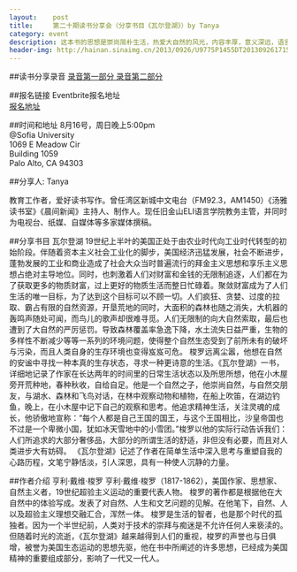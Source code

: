 ```yaml
---
layout:    post
title:     第二十期读书分享会（分享书目《瓦尔登湖》）by Tanya 
category: event 
description: 这本书的思想是崇尚简朴生活，热爱大自然的风光，内容丰厚，意义深远，语言生动，意境深邃，就像是个智慧的老人，闪现哲理灵光，又有高山流水那样的境界。书中记录了作者隐居瓦尔登湖畔，与大自然水乳交融、在田园生活中感知自然重塑自我的奇异历程。读本书，能引领人进入一个澄明、恬美、素雅的世界。 
header-img: http://hainan.sinaimg.cn/2013/0926/U9775P1455DT20130926171502.jpg 
---
```


##读书分享录音
<a href="{{site.www-data-url}}/audio/2015-08-16-tanya-part1.mp3" class="btn btn-default btn-lg button-play">
<span class="glyphicon glyphicon-headphones">录音第一部分</span>
</a>
<a href="{{site.www-data-url}}/audio/2015-08-16-tanya-part2.mp3" class="btn btn-default btn-lg button-play">
<span class="glyphicon glyphicon-headphones">录音第二部分</span>
</a>

##报名链接
Eventbrite报名地址  
[报名地址](https://www.eventbrite.com/e/18106110865)

##时间和地址
8月16号，周日晚上5:00pm <br>
@Sofia University  
1069 E Meadow Cir   
Building 1059   
Palo Alto, CA 94303

##分享人: Tanya 

教育工作者，爱好读书写作。曾任湾区新城中文电台（FM92.3，AM1450）《汤雅读书室》《晨间新闻》主持人、制作人。现任旧金山ELI语言学院教务主管，并同时为电视台、纸媒、自媒体等多家媒体撰稿。

##分享书目 瓦尔登湖
19世纪上半叶的美国正处于由农业时代向工业时代转型的初始阶段。伴随着资本主义社会工业化的脚步，美国经济迅猛发展，社会不断进步，蓬勃发展的工业和商业造成了社会大众当时普遍流行的拜金主义思想和享乐主义思想占绝对主导地位。同时，也刺激着人们对财富和金钱的无限制追逐，人们都在为了获取更多的物质财富，过上更好的物质生活而整日忙碌着。聚敛财富成为了人们生活的唯一目标，为了达到这个目标可以不顾一切。人们疯狂、贪婪、过度的拉取、霸占有限的自然资源，开垦荒地的同时，大面积的森林也随之消失，大机器的轰鸣声随处可闻，而鸟儿的歌声却很难寻觅。人们无限制的向大自然索取，最后也遭到了大自然的严厉惩罚。导致森林覆盖率急逸下降，水土流失日益严重，生物的多样性不断减少等等一系列的环境问题，使得整个自然生态受到了前所未有的破坏与污染，而且人类自身的生存环境也变得岌岌可危。 
梭罗远离尘嚣，他想在自然的安谧中寻找一种本真的生存状态，寻求一种更诗意的生活。《瓦尔登湖》一书，详细地记录了作家在长达两年的时间里的日常生活状态以及所思所想，他在小木屋旁开荒种地，春种秋收，自给自足。他是一个自然之子，他崇尚自然，与自然交朋友，与湖水、森林和飞鸟对话，在林中观察动物和植物，在船上吹笛，在湖边钓鱼，晚上，在小木屋中记下自己的观察和思考。他追求精神生活，关注灵魂的成长，他骄傲地宣称：“每个人都是自己王国的国王，与这个王国相比，沙皇帝国也不过是一个卑微小国，犹如冰天雪地中的小雪团。”梭罗以他的实际行动告诉我们：人们所追求的大部分奢侈品，大部分的所谓生活的舒适，非但没有必要，而且对人类进步大有妨碍。
《瓦尔登湖》记述了作者在简单生活中深入思考与重塑自我的心路历程，文笔宁静恬淡，引人深思，具有一种使人沉静的力量。
 
##作者介绍 亨利·戴维·梭罗
亨利·戴维·梭罗（1817-1862），美国作家、思想家、自然主义者，19世纪超验主义运动的重要代表人物。
梭罗的著作都是根据他在大自然中的体验写成。发表了对自然、人生和文艺问题的见解。在他笔下，自然、人以及超验主义理想交融汇合，浑然一体。 
梭罗是生活的智者，也是那个时代的孤独者。因为一个半世纪前，人类对于技术的崇拜与痴迷是不允许任何人来亵渎的。但随着时光的流逝，《瓦尔登湖》越来越得到人们的重视，梭罗的声誉也与日俱增，被誉为美国生态运动的思想先驱，他在书中所阐述的许多思想，已经成为美国精神的重要组成部分，影响了一代又一代人。

